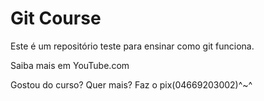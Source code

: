 # Git Course

Este é um repositório teste para ensinar como git funciona. 

Saiba mais em YouTube.com

Gostou do curso? Quer mais? Faz o pix(04669203002)^~^

